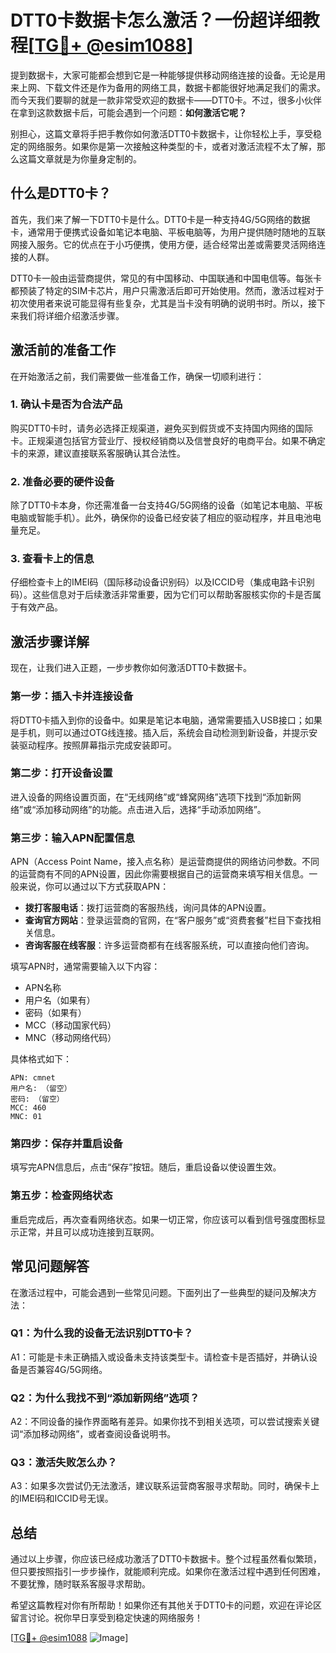 # DTT0卡数据卡怎么激活？一份超详细教程[[TG💪+ @esim1088](https://t.me/s/esim1088)]

提到数据卡，大家可能都会想到它是一种能够提供移动网络连接的设备。无论是用来上网、下载文件还是作为备用的网络工具，数据卡都能很好地满足我们的需求。而今天我们要聊的就是一款非常受欢迎的数据卡——DTT0卡。不过，很多小伙伴在拿到这款数据卡后，可能会遇到一个问题：**如何激活它呢？**

别担心，这篇文章将手把手教你如何激活DTT0卡数据卡，让你轻松上手，享受稳定的网络服务。如果你是第一次接触这种类型的卡，或者对激活流程不太了解，那么这篇文章就是为你量身定制的。

## 什么是DTT0卡？

首先，我们来了解一下DTT0卡是什么。DTT0卡是一种支持4G/5G网络的数据卡，通常用于便携式设备如笔记本电脑、平板电脑等，为用户提供随时随地的互联网接入服务。它的优点在于小巧便携，使用方便，适合经常出差或需要灵活网络连接的人群。

DTT0卡一般由运营商提供，常见的有中国移动、中国联通和中国电信等。每张卡都预装了特定的SIM卡芯片，用户只需激活后即可开始使用。然而，激活过程对于初次使用者来说可能显得有些复杂，尤其是当卡没有明确的说明书时。所以，接下来我们将详细介绍激活步骤。

## 激活前的准备工作

在开始激活之前，我们需要做一些准备工作，确保一切顺利进行：

### 1. 确认卡是否为合法产品
购买DTT0卡时，请务必选择正规渠道，避免买到假货或不支持国内网络的国际卡。正规渠道包括官方营业厅、授权经销商以及信誉良好的电商平台。如果不确定卡的来源，建议直接联系客服确认其合法性。

### 2. 准备必要的硬件设备
除了DTT0卡本身，你还需准备一台支持4G/5G网络的设备（如笔记本电脑、平板电脑或智能手机）。此外，确保你的设备已经安装了相应的驱动程序，并且电池电量充足。

### 3. 查看卡上的信息
仔细检查卡上的IMEI码（国际移动设备识别码）以及ICCID号（集成电路卡识别码）。这些信息对于后续激活非常重要，因为它们可以帮助客服核实你的卡是否属于有效产品。

## 激活步骤详解

现在，让我们进入正题，一步步教你如何激活DTT0卡数据卡。

### 第一步：插入卡并连接设备
将DTT0卡插入到你的设备中。如果是笔记本电脑，通常需要插入USB接口；如果是手机，则可以通过OTG线连接。插入后，系统会自动检测到新设备，并提示安装驱动程序。按照屏幕指示完成安装即可。

### 第二步：打开设备设置
进入设备的网络设置页面，在“无线网络”或“蜂窝网络”选项下找到“添加新网络”或“添加移动网络”的功能。点击进入后，选择“手动添加网络”。

### 第三步：输入APN配置信息
APN（Access Point Name，接入点名称）是运营商提供的网络访问参数。不同的运营商有不同的APN设置，因此你需要根据自己的运营商来填写相关信息。一般来说，你可以通过以下方式获取APN：

- **拨打客服电话**：拨打运营商的客服热线，询问具体的APN设置。
- **查询官方网站**：登录运营商的官网，在“客户服务”或“资费套餐”栏目下查找相关信息。
- **咨询客服在线客服**：许多运营商都有在线客服系统，可以直接向他们咨询。

填写APN时，通常需要输入以下内容：
- APN名称
- 用户名（如果有）
- 密码（如果有）
- MCC（移动国家代码）
- MNC（移动网络代码）

具体格式如下：
```
APN: cmnet
用户名: （留空）
密码: （留空）
MCC: 460
MNC: 01
```

### 第四步：保存并重启设备
填写完APN信息后，点击“保存”按钮。随后，重启设备以使设置生效。

### 第五步：检查网络状态
重启完成后，再次查看网络状态。如果一切正常，你应该可以看到信号强度图标显示正常，并且可以成功连接到互联网。

## 常见问题解答

在激活过程中，可能会遇到一些常见问题。下面列出了一些典型的疑问及解决方法：

### Q1：为什么我的设备无法识别DTT0卡？
A1：可能是卡未正确插入或设备未支持该类型卡。请检查卡是否插好，并确认设备是否兼容4G/5G网络。

### Q2：为什么我找不到“添加新网络”选项？
A2：不同设备的操作界面略有差异。如果你找不到相关选项，可以尝试搜索关键词“添加移动网络”，或者查阅设备说明书。

### Q3：激活失败怎么办？
A3：如果多次尝试仍无法激活，建议联系运营商客服寻求帮助。同时，确保卡上的IMEI码和ICCID号无误。

## 总结

通过以上步骤，你应该已经成功激活了DTT0卡数据卡。整个过程虽然看似繁琐，但只要按照指引一步步操作，就能顺利完成。如果你在激活过程中遇到任何困难，不要犹豫，随时联系客服寻求帮助。

希望这篇教程对你有所帮助！如果你还有其他关于DTT0卡的问题，欢迎在评论区留言讨论。祝你早日享受到稳定快速的网络服务！

[[TG💪+ @esim1088](https://t.me/s/esim1088) ![Image](https://i.postimg.cc/4NQfJmqS/Snipaste-2025-05-13-00-14-12.png)]